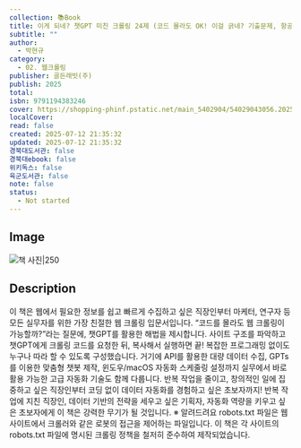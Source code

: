 ```yaml
---
collection: 📚Book
title: 이게 되네? 챗GPT 미친 크롤링 24제 (코드 몰라도 OK! 이걸 긁네? 기출문제, 항공권, 청약, 소상공인24, 알리, 기사, 유튜브 댓글까지 모조리 긁어오는 데이터 수집과 GPTs 업무 자동화, 딥시크 실습 가능)
subtitle: ""
author:
  - 박현규
category:
  - 02. 웹크롤링
publisher: 골든래빗(주)
publish: 2025
total:
isbn: 9791194383246
cover: https://shopping-phinf.pstatic.net/main_5402904/54029043056.20250408083557.jpg
localCover:
read: false
created: 2025-07-12 21:35:32
updated: 2025-07-12 21:35:32
경북대도서관: false
경북대ebook: false
위키독스: false
육군도서관: false
note: false
status:
  - Not started
---
```


## Image
![책 사진|250](https://shopping-phinf.pstatic.net/main_5402904/54029043056.20250408083557.jpg)

## Description
이 책은 웹에서 필요한 정보를 쉽고 빠르게 수집하고 싶은 직장인부터 마케터, 연구자 등 모든 실무자를 위한 가장 친절한 웹 크롤링 입문서입니다. “코드를 몰라도 웹 크롤링이 가능할까?”라는 질문에, 챗GPT를 활용한 해법을 제시합니다. 사이트 구조를 파악하고 챗GPT에게 크롤링 코드를 요청한 뒤, 복사해서 실행하면 끝! 복잡한 프로그래밍 없이도 누구나 따라 할 수 있도록 구성했습니다.
거기에 API를 활용한 대량 데이터 수집, GPTs를 이용한 맞춤형 챗봇 제작, 윈도우/macOS 자동화 스케줄링 설정까지 실무에서 바로 활용 가능한 고급 자동화 기술도 함께 다룹니다. 반복 작업을 줄이고, 창의적인 일에 집중하고 싶은 직장인부터 코딩 없이 데이터 자동화를 경험하고 싶은 초보자까지! 반복 작업에 지친 직장인, 데이터 기반의 전략을 세우고 싶은 기획자, 자동화 역량을 키우고 싶은 초보자에게 이 책은 강력한 무기가 될 것입니다. 
※ 알려드려요
robots.txt 파일은 웹사이트에서 크롤러와 같은 로봇의 접근을 제어하는 파일입니다. 이 책은 각 사이트의 robots.txt 파일에 명시된 크롤링 정책을 철저히 준수하여 제작되었습니다.